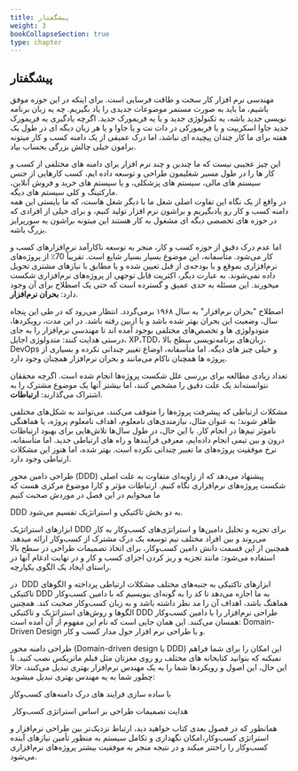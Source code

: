 ```yaml
---
title: پیشگفتار
weight: 3
bookCollapseSection: true
type: chapter
---
```

## پیشگفتار

مهندسی نرم افزار کار سخت و طاقت فرسایی است. برای اینکه در این حوزه موفق باشیم، ما باید به صورت مستمر موضوعات جدیدی را یاد بگیریم. چه یه زبان برنامه نویسی جدید باشه، یه تکنولوژی جدید و یا یه فریمورک جدید. اگرچه یادگیری یه فریمورک جدید جاوا اسکریپت و یا فریمورکی در دات نت و یا جاوا و یا هر زبان دیگه ای در طول یک هفته برای ما کار چندان پیچیده ای نباشد، اما درک عمیقی از یک دامنه کسب و کار میتونه برامون خیلی چالش بزرگی بحساب بیاد.  
  
این چیز عجیبی نیست که ما چندین و چند نرم افزار برای دامنه های مختلفی از کسب و کار ها را در طول مسیر شغلیمون طراحی و توسعه داده ایم، کسب کارهایی از جنس سیستم های مالی، سیستم های پزشکلی، و یا سیستم های خرید و فروش آنلاین، مارکتینگ و کلی سیستم های دیگه.  
در واقع از یک نگاه این تفاوت اصلی شغل ما با دیگر شغل هاست، که ما بایستی این همه دامنه کسب و کار رو یادبگیریم و براشون نرم افزار تولید کنیم، و برای خیلی از افرادی که در حوزه های تخصصی دیگه ای مشغول به کار هستند این میتونه براشون یه سورپرایز بزرگ باشه.  
  
اما عدم درک دقیق از حوزه کسب و کار، منجر به توسعه ناکارآمد نرم‌افزارهای کسب و کار می‌شود. متأسفانه، این موضوع بسیار بسیار شایع است. تقریباً 70٪ از پروژه‌های نرم‌افزاری بموقع و با بودجه‌ی از قبل تعیین شده و یا مطابق با نیازهای مشتری تحویل داده نمی‌شوند. به عبارت دیگر، اکثریت قابل توجهی از پروژه‌های نرم‌افزاری شکست میخورند. این مسئله به حدی عمیق و گسترده است که حتی یک اصطلاح برای آن وجود دارد: **بحران نرم‌افزار**.

اصطلاح "بحران نرم‌افزار" به سال ۱۹۶۸ برمی‌گردد. انتظار می‌رود که در طی این پنجاه سال، وضعیت این بحران بهتر شده باشد و یا ازبین رفته باشد. در این مدت، رویکردها، متودولوژی ها و تخصص‌های مختلفی بوجود آمده اند تا مهندسی نرم‌افزار را به جای درستی هدایت کنند: متدولوژی اجایل، XP،TDD، زبان‌های برنامه‌نویسی سطح بالا، DevOps و خیلی چیز های دیگه. اما متأسفانه، اوضاع تغییر چندانی نکرده و بسیاری از پروژه ها همچنان ناکام می‌مانند و بحران نرم‌افزار همچنان وجود دارد.

تعداد زیادی مطالعه برای بررسی علل شکست پروژه‌ها انجام شده است. اگرچه محققان نتوانسته‌اند یک علت دقیق را مشخص کنند، اما بیشتر آنها یک موضوع مشترک را به اشتراک می‌گذارند: **ارتباطات**.

مشکلات ارتباطی که پیشرفت پروژه‌ها را متوقف می‌کنند، می‌توانند به شکل‌های مختلفی ظاهر شوند؛ به عنوان مثال، نیازمندی‌های نامعلوم، اهداف نامعلوم پروژه، یا هماهنگی ناموثر تیم‌ها در انجام کار. با این حال، در طول سال‌ها تلاش‌هایی برای بهبود ارتباطات درون و بین تیمی انجام داده‌ایم، معرفی فرآیندها و راه های ارتباطی جدید. اما متأسفانه، نرخ موفقیت پروژه‌های ما تغییر چندانی نکرده است. بهتر شده، اما هنوز این مشکلات ارتباطی وجود دارد.

طراحی دامین محور (DDD) پیشنهاد می‌دهد که از زاویه‌ای متفاوت به علت اصلی شکست پروژه‌های نرم‌افزاری نگاه کنیم. ارتباطات مؤثر و کارا موضوع مرکزی هست که ما میخوایم در این فصل در موردش صحبت کنیم

DDD به دو بخش تاکتیکی و استراتژیک تقسیم می‌شود.

ابزارهای استراتژیک DDD برای تجزیه و تحلیل دامین‌ها و استراتژی‌های کسب‌وکار به کار می‌روند و بین افراد مختلف تیم توسعه یک درک مشترک از کسب‌وکار ارائه میدهد. همچنین از این قسمت دانش دامین کسب‌وکار، برای اتخاذ تصمیمات طراحی در سطح بالا استفاده می‌شود: مانند تجزیه و ریز کردن اجزای کسب و کار و در نهایت ادغام آنها در راستای ایجاد یک الگوی یکپارچه.

در  DDD ابزارهای تاکتیکی به جنبه‌های مختلف مشکلات ارتباطی پرداخته و الگوهای تاکتیکی DDD به ما اجازه می‌دهد تا کد را به گونه‌ای بنویسیم که با دامین کسب‌وکار هماهنگ باشد، اهداف آن را مد نظر داشته باشد و به زبان کسب‌وکار صحبت کند. همچنین الگوها و روش‌های استراتژیک و تاکتیکی DDD طراحی نرم‌افزار را با دامین کسب‌وکار همسان می‌کنند. این همان جایی است که نام این مفهوم از آن آمده است: Domain-Driven Design و یا طراحی نرم افزار حول مدار کسب و کار.

طراحی دامنه محور (Domain-driven design یا DDD) این امکان را برای شما فراهم نمیکنه که بتوانید کتابخانه های مختلف رو روی مغزتان مثل فیلم ماتریکس نصب کنید. با این حال، این اصول و رویکردها شما را به یک مهندس نرم‌افزار بهتری تبدیل می‌کنند، حالا چطور شما به یه مهندس بهتری تبدیل میشوید:

با ساده سازی فرایند های درک دامنه‌های کسب‌وکار

 هدایت تصمیمات طراحی بر اساس استراتژی کسب‌وکار

همانطور که در فصول بعدی کتاب خواهید دید، ارتباط نزدیک‌تر بین طراحی نرم‌افزار و استراتژی کسب‌وکار،امکان نگهداری و تکامل سیستم به منظور تأمین نیازهای آینده کسب‌وکار را راحتتر میکند و در نتیجه منجر به موفقیت بیشتر پروژه‌های نرم‌افزاری می‌شود.
